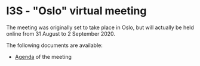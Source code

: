 # I3S - "Oslo" virtual meeting

The meeting was originally set to take place in Oslo, but will actually be held online from 31 August to 2 September 2020. 

The following documents are available:

  * [Agenda](agenda.md) of the meeting
